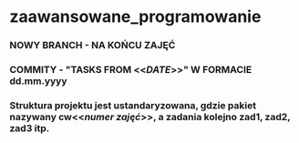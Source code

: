 # zaawansowane_programowanie
### NOWY BRANCH - NA KOŃCU ZAJĘĆ

### COMMITY - "TASKS FROM <<*DATE*>>" W FORMACIE __dd.mm.yyyy__

### Struktura projektu jest ustandaryzowana, gdzie pakiet nazywany __cw<<*numer zajęć*>>__, a zadania kolejno zad1, zad2, zad3 itp.
